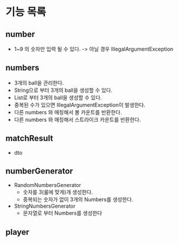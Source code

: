 # 기능 목록

## number

- 1~9 의 숫자만 입력 될 수 있다. -> 아닐 경우 IllegalArgumentException

## numbers

- 3개의 ball을 관리한다.
- String으로 부터 3개의 ball을 생성할 수 있다.
- List<integer>로 부터 3개의 ball을 생성할 수 있다.
- 중복된 수가 있으면 IllegalArgumentException이 발생한다.
- 다른 numbers 와 매칭해서 볼 카운트를 반환한다.
- 다른 numbers 와 매칭해서 스트라이크 카운트를 반환한다.

## matchResult

- dto

## numberGenerator

- RandomNumbersGenerator
    - 숫자를 3(룰에 맞게)개 생성한다.
    - 중복되는 숫자가 없이 3개의 Numbers를 생성한다.
- StringNumbersGenerator
    - 문자열로 부터 Numbers를 생성한다

## player
